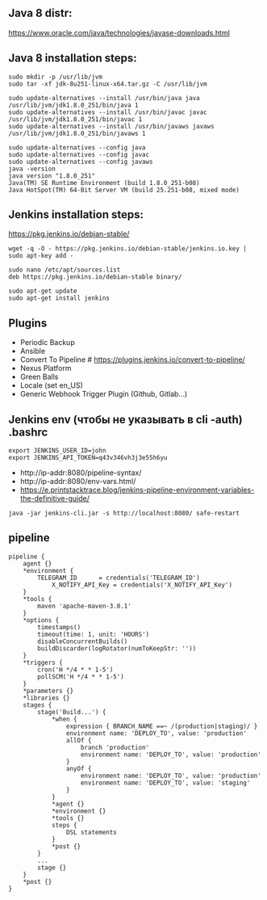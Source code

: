 ## Java 8 distr:
https://www.oracle.com/java/technologies/javase-downloads.html

## Java 8 installation steps:
```
sudo mkdir -p /usr/lib/jvm
sudo tar -xf jdk-8u251-linux-x64.tar.gz -C /usr/lib/jvm

sudo update-alternatives --install /usr/bin/java java /usr/lib/jvm/jdk1.8.0_251/bin/java 1
sudo update-alternatives --install /usr/bin/javac javac /usr/lib/jvm/jdk1.8.0_251/bin/javac 1
sudo update-alternatives --install /usr/bin/javaws javaws /usr/lib/jvm/jdk1.8.0_251/bin/javaws 1

sudo update-alternatives --config java
sudo update-alternatives --config javac
sudo update-alternatives --config javaws
java -version
java version "1.8.0_251"
Java(TM) SE Runtime Environment (build 1.8.0_251-b08)
Java HotSpot(TM) 64-Bit Server VM (build 25.251-b08, mixed mode)
```
## Jenkins installation steps:
https://pkg.jenkins.io/debian-stable/
```
wget -q -O - https://pkg.jenkins.io/debian-stable/jenkins.io.key | sudo apt-key add -

sudo nano /etc/apt/sources.list
deb https://pkg.jenkins.io/debian-stable binary/

sudo apt-get update
sudo apt-get install jenkins
```
## Plugins
* Periodic Backup
* Ansible
* Convert To Pipeline # https://plugins.jenkins.io/convert-to-pipeline/
* Nexus Platform
* Green Balls
* Locale (set en_US)
* Generic Webhook Trigger Plugin (Github, Gitlab...)

## Jenkins env (чтобы не указывать в cli -auth) .bashrc
```
export JENKINS_USER_ID=john
export JENKINS_API_TOKEN=q43v346vh3j3e55h6yu
```
- http://ip-addr:8080/pipeline-syntax/
- http://ip-addr:8080/env-vars.html/
- https://e.printstacktrace.blog/jenkins-pipeline-environment-variables-the-definitive-guide/
```
java -jar jenkins-cli.jar -s http://localhost:8080/ safe-restart
```
## pipeline
```
pipeline {
	agent {}
	*environment {
		TELEGRAM_ID      = credentials('TELEGRAM_ID')
        	X_NOTIFY_API_Key = credentials('X_NOTIFY_API_Key')
	}
	*tools {
		maven 'apache-maven-3.0.1'
	}
	*options {
		timestamps()
		timeout(time: 1, unit: 'HOURS')
		disableConcurrentBuilds()
		buildDiscarder(logRotator(numToKeepStr: ''))
	}
	*triggers {
		cron('H */4 * * 1-5')
		pollSCM('H */4 * * 1-5')
	}
	*parameters {}
	*libraries {}
	stages {
		stage('Build...') {
			*when {
				expression { BRANCH_NAME ==~ /(production|staging)/ }
				environment name: 'DEPLOY_TO', value: 'production'
				allOf {
				    branch 'production'
				    environment name: 'DEPLOY_TO', value: 'production'
				}
				anyOf {
				    environment name: 'DEPLOY_TO', value: 'production'
				    environment name: 'DEPLOY_TO', value: 'staging'
				}				
			}
			*agent {}
			*environment {}
			*tools {}
			steps {
				DSL statements
			}
			*post {}
		}
		...
		stage {}
	}
	*post {}
}
```
